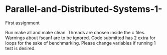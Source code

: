 # Parallel-and-Distributed-Systems-1-
First assignment 

Run make all and make clean.
Threads are chosen inside the c files.
Warnings about fscanf are to be ignored.
Code submitted has 2 extra for loops for the sake of benchmarking. 
Please change variables if running 1 test is desired.
